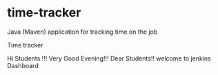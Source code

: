 # time-tracker
Java (Maven) application for tracking time on the job

Time tracker

Hi Students !!! Very Good Evening!!! Dear Students!! welcome to jenkins Dashboard
